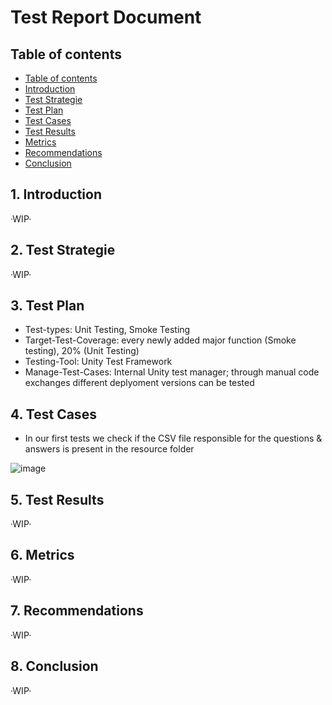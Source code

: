 # Test Report Document

## Table of contents

- [Table of contents](https://github.com/Tiaaam/GuessMaster/blob/master/docs/Test_Report.md#table-of-contents)
- [Introduction](https://github.com/Tiaaam/GuessMaster/blob/master/docs/Test_Report.md#1-introduction)
- [Test Strategie](https://github.com/Tiaaam/GuessMaster/blob/master/docs/Test_Report.md#2-test-strategie)
- [Test Plan](https://github.com/Tiaaam/GuessMaster/blob/master/docs/Test_Report.md#3-test-plan)
- [Test Cases](https://github.com/Tiaaam/GuessMaster/blob/master/docs/Test_Report.md#4-test-cases)
- [Test Results](https://github.com/Tiaaam/GuessMaster/blob/master/docs/Test_Report.md#5-test-results)
- [Metrics](https://github.com/Tiaaam/GuessMaster/blob/master/docs/Test_Report.md#6-metrics)
- [Recommendations](https://github.com/Tiaaam/GuessMaster/blob/master/docs/Test_Report.md#7-recommendations)
- [Conclusion](https://github.com/Tiaaam/GuessMaster/blob/master/docs/Test_Report.md#8-conclusion)


## 1. Introduction

·WIP·

## 2. Test Strategie

·WIP·

## 3. Test Plan

- Test-types: Unit Testing, Smoke Testing
- Target-Test-Coverage: every newly added major function (Smoke testing), 20% (Unit Testing)
- Testing-Tool: Unity Test Framework
- Manage-Test-Cases: Internal Unity test manager; through manual code exchanges different deplyoment versions can be tested

## 4. Test Cases

- In our first tests we check if the CSV file responsible for the questions & answers is present in the resource folder

![image](https://github.com/Tiaaam/GuessMaster/assets/62339676/df719a81-a2b3-4175-92e8-5809712e7538)

## 5. Test Results

·WIP·

## 6. Metrics

·WIP·

## 7. Recommendations

·WIP·

## 8. Conclusion

·WIP·

